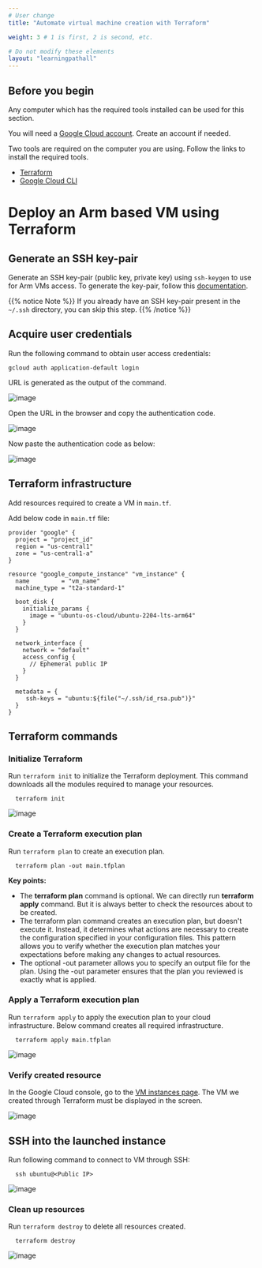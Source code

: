 ```yaml
---
# User change
title: "Automate virtual machine creation with Terraform"

weight: 3 # 1 is first, 2 is second, etc.

# Do not modify these elements
layout: "learningpathall"
---
```


## Before you begin

Any computer which has the required tools installed can be used for this section.

You will need a [Google Cloud account](https://console.cloud.google.com/). Create an account if needed.

Two tools are required on the computer you are using. Follow the links to install the required tools.

* [Terraform](/install-guides/terraform)
* [Google Cloud CLI](/install-guides/gcloud)

# Deploy an Arm based VM using Terraform

## Generate an SSH key-pair

Generate an SSH key-pair (public key, private key) using `ssh-keygen` to use for Arm VMs access. To generate the key-pair, follow this [documentation](/install-guides/ssh#ssh-keys).

{{% notice Note %}}
If you already have an SSH key-pair present in the `~/.ssh` directory, you can skip this step.
{{% /notice %}}

## Acquire user credentials
Run the following command to obtain user access credentials:
```
gcloud auth application-default login
```
URL is generated as the output of the command.

![image](https://user-images.githubusercontent.com/67620689/204504640-c49c0b0d-6a59-4915-ac3a-f03614783d98.PNG)

Open the URL in the browser and copy the authentication code.

![image](https://user-images.githubusercontent.com/67620689/204244780-6c0542ab-4240-4be3-8272-fb1e6e38ec08.PNG)

Now paste the authentication code as below:

![image](https://user-images.githubusercontent.com/67620689/204242841-58e30570-1f88-4755-b3d2-32d7052a9b5d.PNG)

## Terraform infrastructure
Add resources required to create a VM in `main.tf`.

Add below code in `main.tf` file:

```
provider "google" {
  project = "project_id"
  region = "us-central1"
  zone = "us-central1-a"
}

resource "google_compute_instance" "vm_instance" {
  name         = "vm_name"
  machine_type = "t2a-standard-1"

  boot_disk {
    initialize_params {
      image = "ubuntu-os-cloud/ubuntu-2204-lts-arm64"
    }
  }

  network_interface {
    network = "default"
    access_config {
      // Ephemeral public IP
    }
  }

  metadata = {
     ssh-keys = "ubuntu:${file("~/.ssh/id_rsa.pub")}"
  }
}
```

## Terraform commands

### Initialize Terraform
Run `terraform init` to initialize the Terraform deployment. This command downloads all the modules required to manage your resources.

```
  terraform init
```

![image](https://user-images.githubusercontent.com/67620689/204243851-df54e9a3-8c9f-402d-9265-25cb035d14b1.PNG)

### Create a Terraform execution plan

Run `terraform plan` to create an execution plan.
```
  terraform plan -out main.tfplan
```
**Key points:**

* The **terraform plan** command is optional. We can directly run **terraform apply** command. But it is always better to check the resources about to be created.
* The terraform plan command creates an execution plan, but doesn't execute it. Instead, it determines what actions are necessary to create the configuration specified in your configuration files. This pattern allows you to verify whether the execution plan matches your expectations before making any changes to actual resources.
* The optional -out parameter allows you to specify an output file for the plan. Using the -out parameter ensures that the plan you reviewed is exactly what is applied.

### Apply a Terraform execution plan
Run `terraform apply` to apply the execution plan to your cloud infrastructure. Below command creates all required infrastructure.

```
  terraform apply main.tfplan
```
![image](https://user-images.githubusercontent.com/67620689/204243999-583c2187-b9d1-4b91-9349-fe48b8089d45.PNG)

### Verify created resource
In the Google Cloud console, go to the [VM instances page](https://console.cloud.google.com/compute/instances?_ga=2.159262650.1220602700.1668410849-523068185.1662463135). The VM we created through Terraform must be displayed in the screen.

![image](https://user-images.githubusercontent.com/67620689/204244210-00741212-de05-49f9-b4eb-e4943b809c70.PNG)

## SSH into the launched instance

Run following command to connect to VM through SSH:

```
  ssh ubuntu@<Public IP>
```
![image](https://user-images.githubusercontent.com/67620689/227440366-00847742-a431-4439-88fe-6b9147e9d042.PNG)

### Clean up resources

Run `terraform destroy` to delete all resources created.

```
  terraform destroy
```
![image](https://user-images.githubusercontent.com/67620689/204245617-e95de65d-0fad-4bf2-95c8-8816f03d9fc2.PNG)
